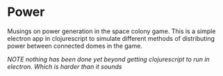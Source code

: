 # Power

Musings on power generation in the space colony game.  This is a
simple electron app in clojurescript to simulate different methods of
distributing power between connected domes in the game.

*NOTE nothing has been done yet beyond getting clojurescript to run in electron.  Which is harder than it sounds*
